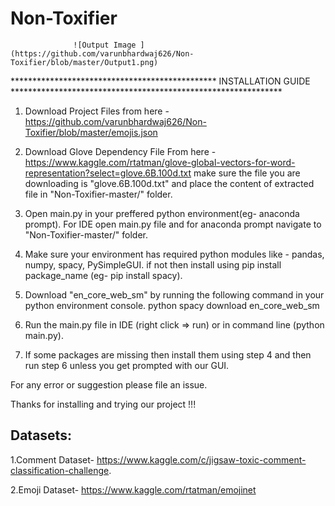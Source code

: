 # Non-Toxifier


                  ![Output Image ](https://github.com/varunbhardwaj626/Non-Toxifier/blob/master/Output1.png)

***********************************************    INSTALLATION GUIDE    **************************************************************

1) Download Project Files from here - https://github.com/varunbhardwaj626/Non-Toxifier/blob/master/emojis.json 

2) Download Glove Dependency File From here - https://www.kaggle.com/rtatman/glove-global-vectors-for-word-representation?select=glove.6B.100d.txt
make sure the file you are downloading is "glove.6B.100d.txt" and place the content of extracted file in "Non-Toxifier-master/" folder.

3) Open main.py in your preffered python environment(eg- anaconda prompt).
For IDE open main.py file and for anaconda prompt navigate to "Non-Toxifier-master/" folder.

4) Make sure your environment has required python modules like - pandas, numpy, spacy, PySimpleGUI.
if not then install using pip install package_name (eg- pip install spacy).

5) Download "en_core_web_sm" by running the following command in your python environment console.
python spacy download en_core_web_sm

6) Run the main.py file in IDE (right click => run) or in command line (python main.py).

7) If some packages are missing then install them using step 4 and then run step 6 unless you get prompted with our GUI.

For any error or suggestion please file an issue.

Thanks for installing and trying our project !!!

## Datasets:

1.Comment Dataset- https://www.kaggle.com/c/jigsaw-toxic-comment-classification-challenge.

2.Emoji Dataset- https://www.kaggle.com/rtatman/emojinet

